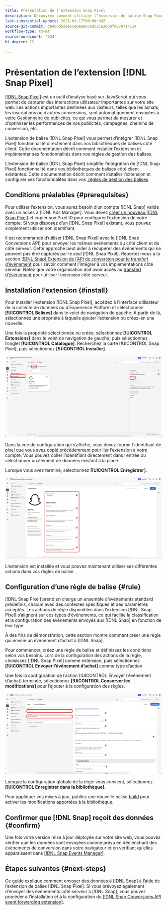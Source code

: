 ```yaml
---
title: Présentation de l’extension Snap Pixel
description: Découvrez comment utiliser l’extension de balise Snap Pixel pour capturer de précieuses interactions utilisateur dans Adobe Experience Platform.
last-substantial-update: 2025-09-17T00:00:00Z
source-git-commit: d846bd5dee5ce0ee8836dc25e20d9fd070714114
workflow-type: tm+mt
source-wordcount: '634'
ht-degree: 1%

---
```


# Présentation de l’extension [!DNL Snap Pixel]

[[!DNL Snap Pixel]](https://businesshelp.snapchat.com/s/article/snap-pixel-about) est un outil d’analyse basé sur JavaScript qui vous permet de capturer des interactions utilisateur importantes sur votre site web. Les actions importantes destinées aux visiteurs, telles que les achats, les inscriptions ou d’autres conversions, sont automatiquement envoyées à votre [Gestionnaire de publicités](http://ads.snapchat.com/), ce qui vous permet de mesurer et d’optimiser les performances de vos publicités, campagnes, chemins de conversion, etc.

L’extension de balise [!DNL Snap Pixel] vous permet d’intégrer [!DNL Snap Pixel] fonctionnalité directement dans vos bibliothèques de balises côté client. Cette documentation décrit comment installer l’extension et implémenter ses fonctionnalités dans vos règles de gestion des balises.

L’extension de balise [!DNL Snap Pixel] simplifie l’intégration de [!DNL Snap Pixel] fonctionnalité dans vos bibliothèques de balises côté client existantes. Cette documentation décrit comment installer l’extension et configurer ses fonctionnalités dans vos [&#x200B; règles de gestion des balises](../../../ui/managing-resources/rules.md).

## Conditions préalables {#prerequisites}

Pour utiliser l’extension, vous aurez besoin d’un compte [!DNL Snap] valide avec un accès à [!DNL Ads Manager]. Vous devez [créer un nouveau [!DNL Snap Pixel]](https://forbusiness.snapchat.com/advertising/snap-pixel#about) et copier son Pixel ID pour configurer l’extension de votre compte. Si vous disposez d’un [!DNL Snap Pixel] existant, vous pouvez simplement utiliser son identifiant.

Il est recommandé d’utiliser [!DNL Snap Pixel] avec le [!DNL Snap Conversions API] pour envoyer les mêmes événements du côté client et du côté serveur. Cette approche peut aider à récupérer des événements qui ne peuvent pas être capturés par le seul [!DNL Snap Pixel]. Reportez-vous à la section [[!DNL Snap] Extension de l’API de conversion pour le transfert d’événement](../../server/snap/overview.md) pour savoir comment l’intégrer à vos implémentations côté serveur. Notez que votre organisation doit avoir accès au [transfert d’événement](../../../ui/event-forwarding/overview.md) pour utiliser l’extension côté serveur.

## Installation l’extension {#install}

Pour installer l’extension [!DNL Snap Pixel], accédez à l’interface utilisateur de la collecte de données ou d’Experience Platform et sélectionnez **[!UICONTROL Balises]** dans le volet de navigation de gauche. À partir de là, sélectionnez une propriété à laquelle ajouter l’extension ou créez-en une nouvelle.

Une fois la propriété sélectionnée ou créée, sélectionnez **[!UICONTROL Extensions]** dans le volet de navigation de gauche, puis sélectionnez l’onglet **[!UICONTROL Catalogue]**. Recherchez la carte [!UICONTROL Snap Pixel], puis sélectionnez **[!UICONTROL Installer]**.

![Le bouton [!UICONTROL Installer] sélectionné pour l’extension [!UICONTROL Snap Pixel] dans l’interface utilisateur de la collecte de données.](./images/install.png)

Dans la vue de configuration qui s’affiche, vous devez fournir l’identifiant de pixel que vous avez copié précédemment pour lier l’extension à votre compte. Vous pouvez coller l’identifiant directement dans l’entrée ou sélectionner un élément de données existant à la place.

Lorsque vous avez terminé, sélectionnez **[!UICONTROL Enregistrer]**.

![Identifiant [!DNL Pixel] fourni en tant qu’élément de données dans la vue de configuration de l’extension.](./images/configure.png)

L’extension est installée et vous pouvez maintenant utiliser ses différentes actions dans vos règles de balise.

## Configuration d’une règle de balise {#rule}

[!DNL Snap Pixel] prend en charge un ensemble d’événements standard prédéfinis, chacun avec des contextes spécifiques et des paramètres acceptés. Les actions de règle disponibles dans l’extension [!DNL Snap Pixel] s’alignent sur ces types d’événements, ce qui facilite la classification et la configuration des événements envoyés aux [!DNL Snap] en fonction de leur type.

À des fins de démonstration, cette section montre comment créer une règle qui envoie un événement d’achat à [!DNL Snap].

Pour commencer, créez une règle de balise et définissez les conditions selon vos besoins. Lors de la configuration des actions de la règle, choisissez [!DNL Snap Pixel] comme extension, puis sélectionnez **[!UICONTROL Envoyer l’événement d’achat]** comme type d’action.

Une fois la configuration de l’action [!UICONTROL Envoyer l’événement d’achat] terminée, sélectionnez **[!UICONTROL Conserver les modifications]** pour l’ajouter à la configuration des règles.

![Type d’action [!UICONTROL &#x200B; Envoyer l’événement d’achat &#x200B;] sélectionné pour une règle dans l’interface utilisateur de collecte de données.](./images/action-type.png)

Lorsque la configuration globale de la règle vous convient, sélectionnez **[!UICONTROL Enregistrer dans la bibliothèque]**.

Pour appliquer vos mises à jour, publiez une nouvelle balise [build](../../../ui/publishing/builds.md) pour activer les modifications apportées à la bibliothèque.

## Confirmer que [!DNL Snap] reçoit des données {#confirm}

Une fois votre version mise à jour déployée sur votre site web, vous pouvez vérifier que les données sont envoyées comme prévu en déclenchant des événements de conversion dans votre navigateur et en vérifiant qu’elles apparaissent dans [[!DNL Snap Events Manager]](https://businesshelp.snapchat.com/s/article/events-manager).

## Étapes suivantes {#next-steps}

Ce guide explique comment envoyer des données à [!DNL Snap] à l’aide de l’extension de balise [!DNL Snap Pixel]. Si vous prévoyez également d’envoyer des événements côté serveur à [!DNL Snap], vous pouvez procéder à l’installation et à la configuration du [[!DNL Snap Conversions API event forwarding extension]](../../server/snap/overview.md).
